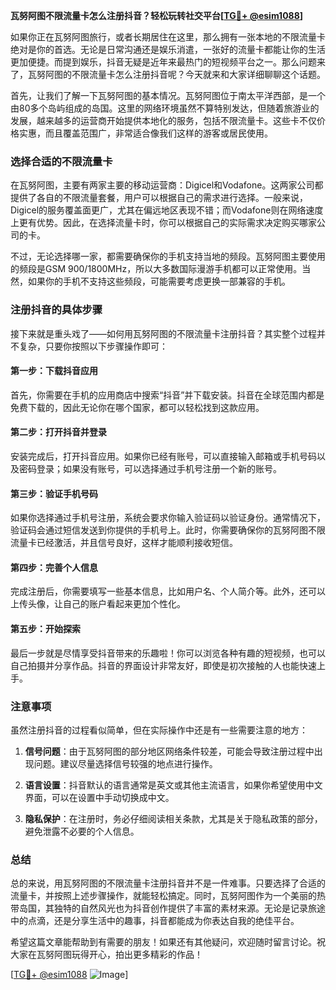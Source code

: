 **瓦努阿图不限流量卡怎么注册抖音？轻松玩转社交平台[[TG💪+ @esim1088](https://t.me/s/esim1088)]**

如果你正在瓦努阿图旅行，或者长期居住在这里，那么拥有一张本地的不限流量卡绝对是你的首选。无论是日常沟通还是娱乐消遣，一张好的流量卡都能让你的生活更加便捷。而提到娱乐，抖音无疑是近年来最热门的短视频平台之一。那么问题来了，瓦努阿图的不限流量卡怎么注册抖音呢？今天就来和大家详细聊聊这个话题。

首先，让我们了解一下瓦努阿图的基本情况。瓦努阿图位于南太平洋西部，是一个由80多个岛屿组成的岛国。这里的网络环境虽然不算特别发达，但随着旅游业的发展，越来越多的运营商开始提供本地化的服务，包括不限流量卡。这些卡不仅价格实惠，而且覆盖范围广，非常适合像我们这样的游客或居民使用。

### **选择合适的不限流量卡**

在瓦努阿图，主要有两家主要的移动运营商：Digicel和Vodafone。这两家公司都提供了各自的不限流量套餐，用户可以根据自己的需求进行选择。一般来说，Digicel的服务覆盖面更广，尤其在偏远地区表现不错；而Vodafone则在网络速度上更有优势。因此，在选择流量卡时，你可以根据自己的实际需求决定购买哪家公司的卡。

不过，无论选择哪一家，都需要确保你的手机支持当地的频段。瓦努阿图主要使用的频段是GSM 900/1800MHz，所以大多数国际漫游手机都可以正常使用。当然，如果你的手机不支持这些频段，可能需要考虑更换一部兼容的手机。

### **注册抖音的具体步骤**

接下来就是重头戏了——如何用瓦努阿图的不限流量卡注册抖音？其实整个过程并不复杂，只要你按照以下步骤操作即可：

#### **第一步：下载抖音应用**
首先，你需要在手机的应用商店中搜索“抖音”并下载安装。抖音在全球范围内都是免费下载的，因此无论你在哪个国家，都可以轻松找到这款应用。

#### **第二步：打开抖音并登录**
安装完成后，打开抖音应用。如果你已经有账号，可以直接输入邮箱或手机号码以及密码登录；如果没有账号，可以选择通过手机号注册一个新的账号。

#### **第三步：验证手机号码**
如果你选择通过手机号注册，系统会要求你输入验证码以验证身份。通常情况下，验证码会通过短信发送到你提供的手机号上。此时，你需要确保你的瓦努阿图不限流量卡已经激活，并且信号良好，这样才能顺利接收短信。

#### **第四步：完善个人信息**
完成注册后，你需要填写一些基本信息，比如用户名、个人简介等。此外，还可以上传头像，让自己的账户看起来更加个性化。

#### **第五步：开始探索**
最后一步就是尽情享受抖音带来的乐趣啦！你可以浏览各种有趣的短视频，也可以自己拍摄并分享作品。抖音的界面设计非常友好，即使是初次接触的人也能快速上手。

### **注意事项**

虽然注册抖音的过程看似简单，但在实际操作中还是有一些需要注意的地方：

1. **信号问题**：由于瓦努阿图的部分地区网络条件较差，可能会导致注册过程中出现问题。建议尽量选择信号较强的地点进行操作。
   
2. **语言设置**：抖音默认的语言通常是英文或其他主流语言，如果你希望使用中文界面，可以在设置中手动切换成中文。

3. **隐私保护**：在注册时，务必仔细阅读相关条款，尤其是关于隐私政策的部分，避免泄露不必要的个人信息。

### **总结**

总的来说，用瓦努阿图的不限流量卡注册抖音并不是一件难事。只要选择了合适的流量卡，并按照上述步骤操作，就能轻松搞定。同时，瓦努阿图作为一个美丽的热带岛国，其独特的自然风光也为抖音创作提供了丰富的素材来源。无论是记录旅途中的点滴，还是分享生活中的趣事，抖音都能成为你表达自我的绝佳平台。

希望这篇文章能帮助到有需要的朋友！如果还有其他疑问，欢迎随时留言讨论。祝大家在瓦努阿图玩得开心，拍出更多精彩的作品！

[[TG💪+ @esim1088](https://t.me/s/esim1088) ![Image](https://i.postimg.cc/4NQfJmqS/Snipaste-2025-05-13-00-14-12.png)]